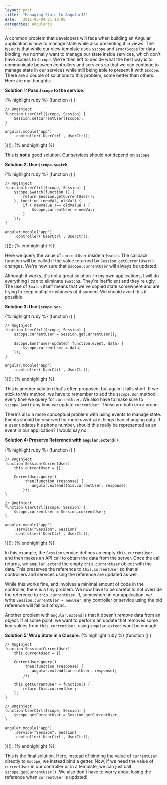 ```yaml
---
layout: post
title:  "Managing State In AngularJS"
date:   2015-06-04 21:10:00
categories: angularjs
---
```


A common problem that developers will face when building an Angular application is how to manage state while also presenting it in views. The issue is that while our view template uses `$scope` and `$rootScope` for data binding, we normally want to manage our state inside services, which don't have access to `$scope`. We're then left to decide what the best way is to communicate between controllers and services so that we can continue to manage state in our services while still being able to present it with `$scope`. There are a couple of solutions to this problem, some better than others. Here are my thoughts:

**Solution 1: Pass `$scope` to the service.**

{% highlight ruby %}
(function () {

    // @ngInject
    function UserCtrl($scope, Session) {
        Session.setCurrentUser($scope);
    }

    angular.module('app')
        .controller('UserCtrl', UserCtrl);
})();
{% endhighlight %}

This is **not** a good solution. Our services should not depend on `$scope`.

**Solution 2: Use `$scope.$watch`.**

{% highlight ruby %}
(function () {

    // @ngInject
    function UserCtrl($scope, Session) {
        $scope.$watch(function () {
            return Session.getCurrentUser();
        }, function (newVal, oldVal) {
            if ( newValue !== oldValue ) {
                $scope.currentUser = newVal;
            }
        });
    }

    angular.module('app')
        .controller('UserCtrl', UserCtrl);
})();
{% endhighlight %}

Here we query the value of `currentUser` inside a `$watch`. The callback function will be called if the value returned by `Session.getCurrentUser()` changes. We're now sure that `$scope.currentUser` will always be updated.

Although it works, it's not a great solution. In my own applications, I will do everything I can to eliminate `$watch`s. They're inefficient and they're ugly. The use of `$watch` itself means that we've copied state somewhere and are trying to keep multiple instances of it synced. We should avoid this if possible.

**Solution 3: Use `$scope.$on`.**

{% highlight ruby %}
(function () {

    // @ngInject
    function UserCtrl($scope, Session) {
        $scope.currentUser = Session.getCurrentUser();

        $scope.$on('user-updated' function(event, data) {
            $scope.currentUser = data;
        });
    }

    angular.module('app')
        .controller('UserCtrl', UserCtrl);
})();
{% endhighlight %}

This is another solution that's often proposed, but again it falls short. If we stick to this method, we have to remember to add the `$scope.$on` method every time we query for `currentUser`. We also have to make sure to `$scope.$emit` any time we update `currentUser`. These are both error prone.

There's also a more conceptual problem with using events to manage state. Events should be reserved for more *event-like* things than changing data. If a user updates his phone number, should this really be represented as an event in our application? I would say no.


**Solution 4: Preserve Reference with `angular.extend()`**.

{% highlight ruby %}
(function () {

    // @ngInject
    function Session(CurrentUser)
        this.currentUser = {};

        CurrentUser.query()
            .then(function (response) {
                angular.extend(this.currentUser, response);
            });
    }

    // @ngInject
    function UserCtrl($scope, Session) {
        $scope.currentUser = Session.currentUser;
    }

    angular.module('app')
        .service("Session", Session)
        .controller('UserCtrl', UserCtrl);
})();
{% endhighlight %}

In this example, the `Session` service defines an empty `this.currentUser`, and then makes an API call to obtain the data from the server. Once the call returns, we `angular.extend` the empty `this.currentUser` object with the data. This preserves the reference to `this.currentUser` so that all controllers and services using the reference are updated as well.

While this works fine, and involves a minimal amount of code in the controller, there is a tiny problem. We now have to be careful to not override the reference to `this.currentUser`. If, somewhere in our application, we write `Session.currentUser = newUser`, any controller or service using the old reference will fall out of sync.

Another problem with `angular.extend` is that it doesn't *remove* data from an object. If at some point, we want to perform an update that removes some key-values from `this.currentUser`, using `angular.extend` wont be enough.

**Solution 5: Wrap State in a Closure**.
{% highlight ruby %}
(function () {

    // @ngInject
    function Session(CurrentUser)
        this.currentUser = {};

        CurrentUser.query()
            .then(function (response) {
                angular.extend(currentUser, response);
            });

        this.getCurrentUser = function() {
            return this.currentUser;
        };
    }

    // @ngInject
    function UserCtrl($scope, Session) {
        $scope.getCurrentUser = Session.getCurrentUser;
    }

    angular.module('app')
        .service("Session", Session)
        .controller('UserCtrl', UserCtrl);
})();
{% endhighlight %}

This is the final solution. Here, instead of binding the value of `currentUser` directly to `$scope`, we instead bind a getter. Now, if we need the value of `currentUser` in our controller or in a template, we can just call `$scope.getCurrentUser()`. We also don't have to worry about losing the reference when `currentUser` is updated!
